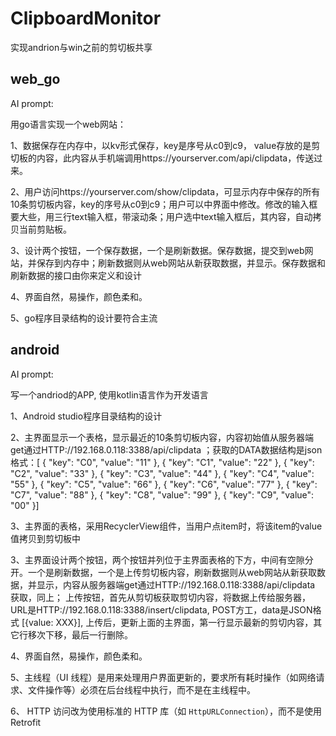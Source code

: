 # ClipboardMonitor
实现andrion与win之前的剪切板共享

## web_go

AI prompt:  

用go语言实现一个web网站：

1、数据保存在内存中，以kv形式保存，key是序号从c0到c9， value存放的是剪切板的内容，此内容从手机端调用https://yourserver.com/api/clipdata，传送过来。

2、用户访问https://yourserver.com/show/clipdata，可显示内存中保存的所有10条剪切板内容，key的序号从c0到c9；用户可以中界面中修改。修改的输入框要大些，用三行text输入框，带滚动条；用户选中text输入框后，其内容，自动拷贝当前剪贴板。

3、设计两个按钮，一个保存数据，一个是刷新数据。保存数据，提交到web网站，并保存到内存中；刷新数据则从web网站从新获取数据，并显示。保存数据和刷新数据的接口由你来定义和设计

4、界面自然，易操作，颜色柔和。

5、go程序目录结构的设计要符合主流

## android

AI prompt:

写一个andriod的APP, 使用kotlin语言作为开发语言

1、Android studio程序目录结构的设计

2、主界面显示一个表格，显示最近的10条剪切板内容，内容初始值从服务器端get通过HTTP://192.168.0.118:3388/api/clipdata ；获取的DATA数据结构是json格式：[  {    "key": "C0",    "value": "11"  },  {    "key": "C1",    "value": "22"  },  {    "key": "C2",    "value": "33"  },  {    "key": "C3",    "value": "44"  },  {    "key": "C4",    "value": "55"  },  {    "key": "C5",    "value": "66"  },  {    "key": "C6",    "value": "77"  },  {    "key": "C7",    "value": "88"  },  {    "key": "C8",    "value": "99"  },  {    "key": "C9",    "value": "00"  }]

3、主界面的表格，采用RecyclerView组件，当用户点item时，将该item的value值拷贝到剪切板中

3、主界面设计两个按钮，两个按钮并列位于主界面表格的下方，中间有空隙分开。一个是刷新数据，一个是上传剪切板内容，刷新数据则从web网站从新获取数据，并显示，内容从服务器端get通过HTTP://192.168.0.118:3388/api/clipdata 获取，同上； 上传按钮，首先从剪切板获取剪切内容，将数据上传给服务器，URL是HTTP://192.168.0.118:3388/insert/clipdata, POST方工，data是JSON格式 [{value: XXX}], 上传后，更新上面的主界面，第一行显示最新的剪切内容，其它行移次下移，最后一行删除。

4、界面自然，易操作，颜色柔和。

5、主线程（UI 线程）是用来处理用户界面更新的，要求所有耗时操作（如网络请求、文件操作等）必须在后台线程中执行，而不是在主线程中。

6、 HTTP 访问改为使用标准的 HTTP 库（如 `HttpURLConnection`），而不是使用 Retrofit

